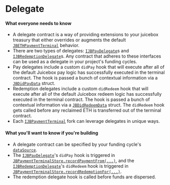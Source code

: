 # Delegate

#### What everyone needs to know

* A delegate contract is a way of providing extensions to your juicebox treasury that either overrides or augments the default [`JBETHPaymentTerminal`](../../api/contracts/or-abstract/jbpayoutredemptionpaymentterminal/) behavior.
* There are two types of delegates: [`IJBPayDelegate`](../../api/interfaces/ijbpaydelegate.md)s and [`IJBRedemptionDelegate`](../../api/interfaces/ijbredemptiondelegate.md)s. Any contract that adheres to these interfaces can be used as a delegate in your project's funding cycles.
* Pay delegates include a custom `didPay` hook that will execute after all of the default Juicebox pay logic has successfully executed in the terminal contract. The hook is passed a bunch of contextual information via a [`JBDidPayData`](../../api/data-structures/jbdidpaydata.md) struct.
* Redemption delegates include a custom `didRedeem` hook that will execute after all of the default Juicebox redeem logic has successfully executed in the terminal contract. The hook is passed a bunch of contextual information via a [`JBDidRedeemData`](../../api/data-structures/jbdidredeemdata.md) struct. The `didRedeem` hook gets called before any reclaimed ETH is transferred out of the terminal contract.
* Each [`IJBPaymentTerminal`](../../api/interfaces/ijbpaymentterminal.md) fork can leverage delegates in unique ways.

#### What you'll want to know if you're building

* A delegate contract can be specified by your funding cycle's [`dataSource`](data-source.md).
* The [`IJBPayDelegate`](../../api/interfaces/ijbpaydelegate.md)'s `didPay` hook is triggered in [`JBPaymentTerminalStore.recordPaymentFrom(...)`](../../api/contracts/jbpaymentterminalstore/write/recordpaymentfrom.md), and the [`IJBRedemptionDelegate`](../../api/interfaces/ijbredemptiondelegate.md)'s `didRedeem` hook is triggered in [`JBPaymentTerminalStore.recordRedemptionFor(...)`](../../api/contracts/jbpaymentterminalstore/write/recordredemptionfor.md).
* The redemption delegate hook is called before funds are dispersed.&#x20;
